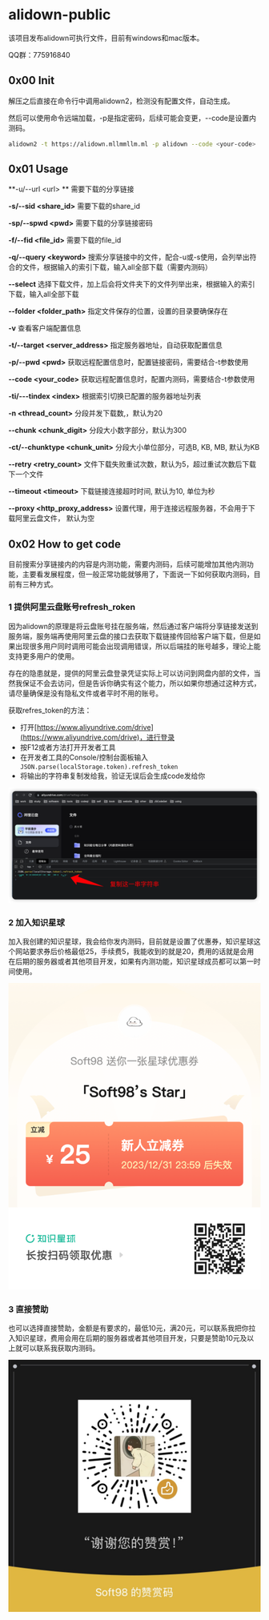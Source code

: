 # alidown-public
该项目发布alidown可执行文件，目前有windows和mac版本。

QQ群：775916840

## 0x00 Init

解压之后直接在命令行中调用alidown2，检测没有配置文件，自动生成。

然后可以使用命令远端加载，-p是指定密码，后续可能会变更，--code是设置内测码。

```bash
alidown2 -t https://alidown.mllmmllm.ml -p alidown --code <your-code>
```

## 0x01 Usage

**-u/--url \<url\> ** 需要下载的分享链接

**-s/--sid \<share_id\>** 需要下载的share_id

**-sp/--spwd \<pwd\>** 需要下载的分享链接密码

**-f/--fid \<file_id\>** 需要下载的file_id

**-q/--query \<keyword\>** 搜索分享链接中的文件，配合-u或-s使用，会列举出符合的文件，根据输入的索引下载，输入all全部下载（需要内测码）

**--select** 选择下载文件，加上后会将文件夹下的文件列举出来，根据输入的索引下载，输入all全部下载

**--folder \<folder_path\>** 指定文件保存的位置，设置的目录要确保存在

**-v** 查看客户端配置信息

**-t/--target \<server_address\>** 指定服务器地址，自动获取配置信息

**-p/--pwd \<pwd\>** 获取远程配置信息时，配置链接密码，需要结合-t参数使用

**--code \<your_code\>** 获取远程配置信息时，配置内测码，需要结合-t参数使用

**-ti/---tindex \<index\>** 根据索引切换已配置的服务器地址列表

**-n \<thread_count\>** 分段并发下载数,，默认为20

**--chunk \<chunk_digit\>** 分段大小数字部分，默认为300

**-ct/--chunktype \<chunk_unit\>** 分段大小单位部分，可选B, KB, MB, 默认为KB

**--retry \<retry_count\>** 文件下载失败重试次数，默认为5，超过重试次数后下载下一个文件

**--timeout \<timeout\>** 下载链接连接超时时间, 默认为10, 单位为秒

**--proxy \<http_proxy_address\>** 设置代理，用于连接远程服务器，不会用于下载阿里云盘文件， 默认为空

## 0x02 How to get code

目前搜索分享链接内的内容是内测功能，需要内测码，后续可能增加其他内测功能，主要看发展程度，但一般正常功能就够用了，下面说一下如何获取内测码，目前有三种方式。

### 1 提供阿里云盘账号refresh_roken

因为alidown的原理是将云盘账号挂在服务端，然后通过客户端将分享链接发送到服务端，服务端再使用阿里云盘的接口去获取下载链接传回给客户端下载，但是如果出现很多用户同时调用可能会出现调用错误，所以后端挂的账号越多，理论上能支持更多用户的使用。

存在的隐患就是，提供的阿里云盘登录凭证实际上可以访问到网盘内部的文件，当然我保证不会去访问，但是告诉你确实有这个能力，所以如果你想通过这种方式，请尽量确保是没有隐私文件或者平时不用的账号。

获取refres_token的方法：

- 打开[https://www.aliyundrive.com/drive](https://www.aliyundrive.com/drive)，进行登录
- 按F12或者方法打开开发者工具
- 在开发者工具的Console/控制台面板输入`JSON.parse(localStorage.token).refresh_token`
- 将输出的字符串复制发给我，验证无误后会生成code发给你

![image-20230714210810599](./assets/image-20230714210810599.png)

### 2 加入知识星球

加入我创建的知识星球，我会给你发内测码，目前就是设置了优惠券，知识星球这个网站要求券后价格最低25，手续费5，我能收到的就是20，费用的话就是会用在后期的服务器或者其他项目开发，如果有内测功能，知识星球成员都可以第一时间使用。

![星球优惠券](./assets/星球优惠券.png)

### 3 直接赞助

也可以选择直接赞助，金额是有要求的，最低10元，满20元，可以联系我把你拉入知识星球，费用会用在后期的服务器或者其他项目开发，只要是赞助10元及以上就可以联系我获取内测码。

![IMG_3842](./assets/IMG_3842.JPG)
